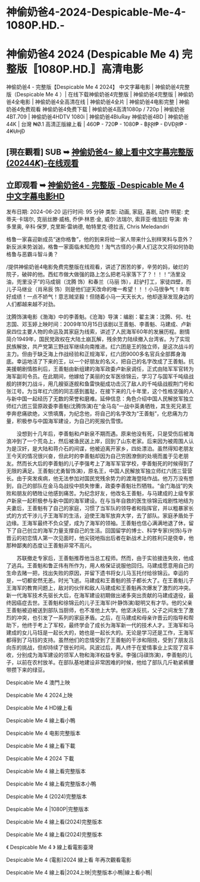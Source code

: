 # 神偷奶爸4-2024-Despicable-Me-4-1080P.HD.-

#  神偷奶爸4 2024 (Despicable Me 4) 完整版〚1080P.HD.〛高清电影

神偷奶爸4 - 完整版【Despicable Me 4 2024】 中文字幕电影 | 神偷奶爸4完整版（Despicable Me 4 ）| 在线下载神偷奶爸4完整版 | 神偷奶爸4完整版 | 神偷奶爸4全电影 | 神偷奶爸4全高清在线 | 神偷奶爸4全片 | 神偷奶爸4电影完整 | 神偷奶爸4免费观看 神偷奶爸4免费下载 | 神偷奶爸4高清1080p / 720p | 神偷奶爸4BT.709 | 神偷奶爸4HDTV 1080i | 神偷奶爸4BluRay 神偷奶爸4BD | 神偷奶爸44K | 台灣 ₦Ø.1 高清正版線上看 | 460₱ - 720₱ - 1080₱ - ฿ⱤⱤł₱ - ĐVĐⱤł₱ - 4₭ɄⱧĐ

## [現在觀看] SUB ➥ [神偷奶爸4~ 線上看中文字幕完整版 (20244𝙆)-在线观看](https://jasstwatch.com/zh/movie/519182)

## 立即观看 ➥ [神偷奶爸4 - 完整版 -Despicable Me 4 中文字幕电影HD](https://jasstwatch.com/zh/movie/519182)

发布日期: 2024-06-20
运行时间: 95 分钟
类型: 动画, 家庭, 喜剧, 动作
明星: 史蒂夫·卡瑞尔, 克丽丝滕·威格, 乔伊·林恩·金, 威尔·法瑞尔, 索菲亚·维加拉
导演: 肯·多里奥, 辛科·保罗, 克里斯·雷纳德, 帕特里克·德拉吉, Chris Meledandri

格鲁一家喜迎新成员“迷你格鲁”，他的到来将给一家人带来什么别样笑料与意外？新反派来势汹汹，格鲁一家面临未知危险！淘气古怪的小黄人们这次又将如何协助格鲁与恶霸斗智斗勇？


/提供神偷奶爸4电影免费完整版在线观看，讲述了困苦的爹，辛劳的妈，破烂的院子，破碎的他。西虹市做大做强的路上怎么把老马家落下了？！！！“汤里没油，兜里没子”的马成钢（沈腾 饰）和春兰（马丽 饰），赶驴打工，家徒四壁，而儿子马继业（肖帛辰 饰）则是他们逆天改命的唯一希望！！！小马很争气！年年好成绩！一点不娇气！意志贼坚毅！但随着小马一天天长大，他却逐渐发现身边的人们都越来越不对劲。

沈腾饰演电影《渤海》中的李善魁。《沧海》导演：编剧：翟主演：沈腾、何、杜志国、邓玉婷上映时间：2009年10月15日该剧以王善魁、李善魁、马建成、卢新泉四位主要人物的命运及其家庭为线索，讲述了人民海军60年的发展历程。剧情简介1949年，国民党政权在大陆土崩瓦解，残余势力陆续撤入台湾省。为了实现民族解放，共产党第三野战军继续向南推进。红六团是王的独立师，是这次战斗的主力。但由于缺乏海上作战经验和正规海军，红六团9000多名官兵全部葬身海底。幸运地活了下来的王，以一个好朋友的名义，把自己的名字改成了王善魁。抗美援朝剧情胜利后，王善魁由新组建的海军政委卢新泉调任，正式由陆军军官转为海军副司令员。在此期间，他嫁给了美丽的女军医徐锦云，学习了与国军千吨级战舰的拼刺刀战斗，用几艘驱逐舰和鱼雷快艇成功击沉了敌人的千吨级战舰荆门号和张江号。为当年红六团的同志感到羞耻，在接下来的几十年里，这个性格坚强的人与新中国一起经历了无数的荣誉和磨难。延伸信息：角色介绍中国人民解放军独立师红六团三营原政委李善魁(沈腾饰演)在“金马岛”一战中英勇牺牲，其生死兄弟王李奔悲痛欲绝，义愤填膺，为纪念他，将自己的名字改为“王善魁”，化悲痛为力量，积极参与中国海军建设，为自己的死报仇雪恨。

　　没想到十几年后，李善魁和卢新泉不期而遇。原来他没有死，只是受伤后被海浪冲到了一个荒岛上，然后被渔民送上岸，回到了山东老家。后来因为被周围人认为是汉奸，是大陆和蒋介石的间谍，他被迫离开家乡，四处漂泊。虽然得知老朋友王今天的情况很兴奋，但此时的李善魁却因为自己穷困潦倒的处境而羞于见老朋友。然而长大后的李善魁的儿子李强考上了海军军官学校，李善魁死的时候得到了无限的满足。王善魁(尤勇智饰演)，原名王，中国人民解放军独立师红六团三营营长。由于突发疾病，他无法参加对国民党残余势力的渡海登陆作战。他万万没有想到，自己的部队在金马岛战役中损失惨重，政委李善魁壮烈牺牲。“金门海战”的失败和朋友的牺牲让他感到痛苦。为纪念好友，他改名王善魁，与马建成的上级专家卢新泉一起积极参与新中国的海军建设。在与当年自救的医生徐锦云戏剧性地结为夫妻后，王善魁有了自己的家庭，习惯了当军队的领导者和指挥官，并以粗暴家长式的方式干涉儿子王海军的生活，迫使王海军放弃大学，去了部队。家庭矛盾处于边缘。王海军最终不负众望，成为了海军的领袖。王善魁也信心满满地退了休，留下了自己创立的海军力量支撑自己的生活。回国留学的博士、科学专家(何饰)与许晋云的初恋情人第一次见面时，他尖锐地指出后者在新战术上的胜利只是侥幸，他那种鄙夷的态度让王善魁非常不高兴。

　　苏联撤走专家后，王善魁推荐他当总工程师。然而，由于实验接连失败，他成了逃兵。王善魁和鲁正伟有所作为，用人格保证说服他回归。马建成愿意用自己的生命去赌一把，找出失败的原因，并留下遗书将女儿马玉托付给徐锦云。幸运的是，一切都安然无恙。时光飞逝。马建成和王善魁的孩子都长大了。在王善魁儿子王海军的教育问题上，敌对的伙伴和敌人马建成和王善魁再次爆发了激烈的冲突。新一代海军技术先驱长大后，在海军建设初期做出诸多突出贡献的马建成退役，最终因癌症去世。王善魁和徐锦云的儿子王海军(叶静饰演)聪明又有才华。他的父亲王善魁被迫被送到部队当厨师，也不准他上大学。他坚决反抗，父子之间发生了激烈的冲突，也引发了一系列的家庭矛盾。之后，在马建成和母亲许晋云的指导和帮助下，他终于考上了军校，最终学会了成长为海军新一代的技术人才。王海军和马建成的女儿马钰是一起长大的，她也是一起长大的。无论是学习还是工作，王海军都得到了马钰的支持。虽然他们的恋情受到了王善魁的干涉和阻挠，受到了朋友吕向东的挑战，但却持续了很长时间。风波过后，两人终于在爱情事业上实现了双丰收，分别成为海军建设的领军人物和海洋权益专家。李强(冯祺饰演)，李善魁的儿子，以前在农村放羊。在部队基地建设非常困难的时候，他给了部队几斤勒紧裤腰带攒下来的绿豆。

Despicable Me 4 澳門上映

Despicable Me 4 2024上映

Despicable Me 4 HD線上看

Despicable Me 4 線上看小鴨

Despicable Me 4 电影完整版本

Despicable Me 4 線上看下載

Despicable Me 4 2024 下載

Despicable Me 4 線上看完整版本

Despicable Me 4 線上看完整版本小鴨

Despicable Me 4 (2024)完整版本

Despicable Me 4 |1080P|完整版本

Despicable Me 4 線上看(2024)完整版本

Despicable Me 4 線上看(2024)完整版本

《 Despicable Me 4 》 線上看電影臺灣

Despicable Me 4 (電影)2024 線上看 年再次觀看電影

Despicable Me 4 線上看|2024上映|完整版本小鴨|線上看小鴨|
